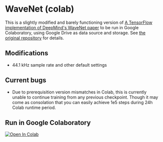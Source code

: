 # WaveNet (colab)

This is a slightly modified and barely functioning version of [A TensorFlow implementation of DeepMind's WaveNet paper](https://github.com/ibab/tensorflow-wavenet) to be run in Google Colaboratory, using Google Drive as data source and storage. See [the original repository](https://github.com/ibab/tensorflow-wavenet) for details.

## Modifications

- 44.1 kHz sample rate and other default settings

## Current bugs

- Due to prerequisition version mismatches in Colab, this is currently unable to continue training from any previous checkpoint. Though it may come as consolation that you can easily achieve 1e5 steps during 24h Colab runtime period.

## Run in Google Colaboratory
[![Open In Colab](https://colab.research.google.com/assets/colab-badge.svg)](https://colab.research.google.com/github/olaviinha/WaveNet/blob/master/WaveNet.ipynb)
